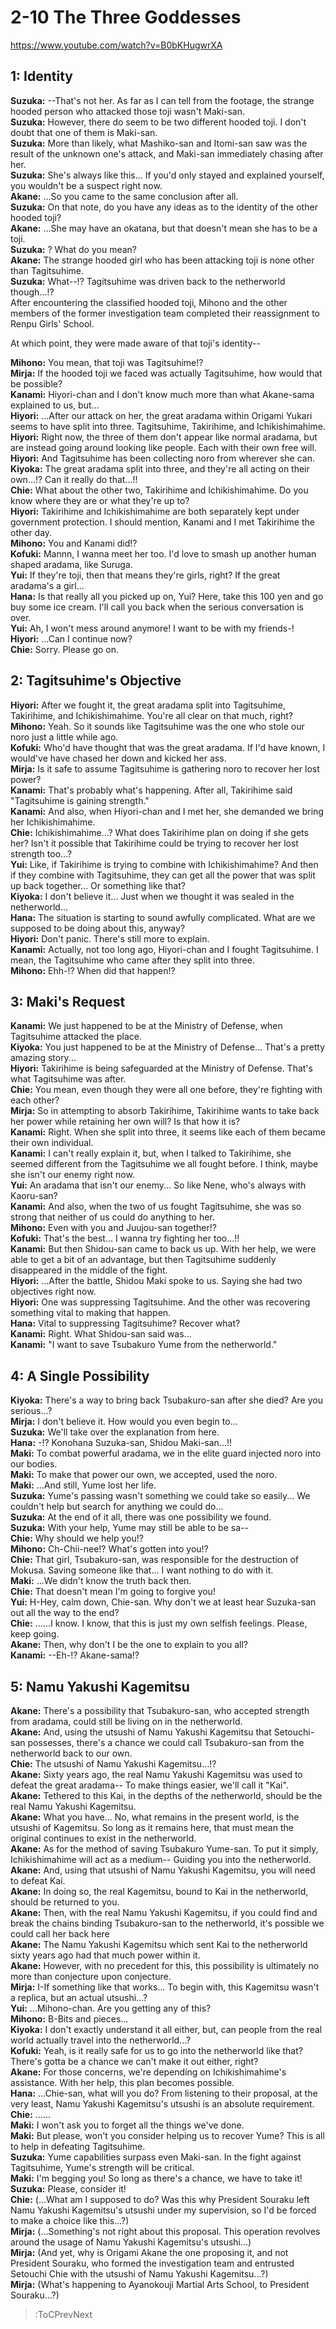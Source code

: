 
2-10 The Three Goddesses
========================
https://www.youtube.com/watch?v=B0bKHugwrXA

  

## 1: Identity
**Suzuka:** --That's not her. As far as I can tell from the footage, the strange hooded person who attacked those toji wasn't Maki-san.  
**Suzuka:** However, there do seem to be two different hooded toji. I don't doubt that one of them is Maki-san.  
**Suzuka:** More than likely, what Mashiko-san and Itomi-san saw was the result of the unknown one's attack, and Maki-san immediately chasing after her.  
**Suzuka:** She's always like this... If you'd only stayed and explained yourself, you wouldn't be a suspect right now.  
**Akane:** ...So you came to the same conclusion after all.  
**Suzuka:** On that note, do you have any ideas as to the identity of the other hooded toji?  
**Akane:** ...She may have an okatana, but that doesn't mean she has to be a toji.  
**Suzuka:** ? What do you mean?  
**Akane:** The strange hooded girl who has been attacking toji is none other than Tagitsuhime.  
**Suzuka:** What--\!? Tagitsuhime was driven back to the netherworld though...\!?  
After encountering the classified hooded toji, Mihono and the other members of the former investigation team completed their reassignment to Renpu Girls' School.

  
At which point, they were made aware of that toji's identity--

  
**Mihono:** You mean, that toji was Tagitsuhime\!?  
**Mirja:** If the hooded toji we faced was actually Tagitsuhime, how would that be possible?  
**Kanami:** Hiyori-chan and I don't know much more than what Akane-sama explained to us, but...  
**Hiyori:** ...After our attack on her, the great aradama within Origami Yukari seems to have split into three. Tagitsuhime, Takirihime, and Ichikishimahime.  
**Hiyori:** Right now, the three of them don't appear like normal aradama, but are instead going around looking like people. Each with their own free will.  
**Hiyori:** And Tagitsuhime has been collecting noro from wherever she can.  
**Kiyoka:** The great aradama split into three, and they're all acting on their own...\!? Can it really do that...\!\!  
**Chie:** What about the other two, Takirihime and Ichikishimahime. Do you know where they are or what they're up to?  
**Hiyori:** Takirihime and Ichikishimahime are both separately kept under government protection. I should mention, Kanami and I met Takirihime the other day.  
**Mihono:** You and Kanami did\!?  
**Kofuki:** Mannn, I wanna meet her too. I'd love to smash up another human shaped aradama, like Suruga.  
**Yui:** If they're toji, then that means they're girls, right? If the great aradama's a girl...  
**Hana:** Is that really all you picked up on, Yui? Here, take this 100 yen and go buy some ice cream. I'll call you back when the serious conversation is over.  
**Yui:** Ah, I won't mess around anymore\! I want to be with my friends-\!  
**Hiyori:** ...Can I continue now?  
**Chie:** Sorry. Please go on.  

## 2: Tagitsuhime's Objective
**Hiyori:** After we fought it, the great aradama split into Tagitsuhime, Takirihime, and Ichikishimahime. You're all clear on that much, right?  
**Mihono:** Yeah. So it sounds like Tagitsuhime was the one who stole our noro just a little while ago.  
**Kofuki:** Who'd have thought that was the great aradama. If I'd have known, I would've have chased her down and kicked her ass.  
**Mirja:** Is it safe to assume Tagitsuhime is gathering noro to recover her lost power?  
**Kanami:** That's probably what's happening. After all, Takirihime said "Tagitsuhime is gaining strength."  
**Kanami:** And also, when Hiyori-chan and I met her, she demanded we bring her Ichikishimahime.  
**Chie:** Ichikishimahime...? What does Takirihime plan on doing if she gets her? Isn't it possible that Takirihime could be trying to recover her lost strength too...?  
**Yui:** Like, if Takirihime is trying to combine with Ichikishimahime? And then if they combine with Tagitsuhime, they can get all the power that was split up back together... Or something like that?  
**Kiyoka:** I don't believe it... Just when we thought it was sealed in the netherworld...  
**Hana:** The situation is starting to sound awfully complicated. What are we supposed to be doing about this, anyway?  
**Hiyori:** Don't panic. There's still more to explain.  
**Kanami:** Actually, not too long ago, Hiyori-chan and I fought Tagitsuhime. I mean, the Tagitsuhime who came after they split into three.  
**Mihono:** Ehh-\!? When did that happen\!?  

## 3: Maki's Request
**Kanami:** We just happened to be at the Ministry of Defense, when Tagitsuhime attacked the place.  
**Kiyoka:** You just happened to be at the Ministry of Defense... That's a pretty amazing story...  
**Hiyori:** Takirihime is being safeguarded at the Ministry of Defense. That's what Tagitsuhime was after.  
**Chie:** You mean, even though they were all one before, they're fighting with each other?  
**Mirja:** So in attempting to absorb Takirihime, Takirihime wants to take back her power while retaining her own will? Is that how it is?  
**Kanami:** Right. When she split into three, it seems like each of them became their own individual.  
**Kanami:** I can't really explain it, but, when I talked to Takirihime, she seemed different from the Tagitsuhime we all fought before. I think, maybe she isn't our enemy right now.  
**Yui:** An aradama that isn't our enemy... So like Nene, who's always with Kaoru-san?  
**Kanami:** And also, when the two of us fought Tagitsuhime, she was so strong that neither of us could do anything to her.  
**Mihono:** Even with you and Juujou-san together\!?  
**Kofuki:** That's the best... I wanna try fighting her too...\!\!  
**Kanami:** But then Shidou-san came to back us up. With her help, we were able to get a bit of an advantage, but then Tagitsuhime suddenly disappeared in the middle of the fight.  
**Hiyori:** ...After the battle, Shidou Maki spoke to us. Saying she had two objectives right now.  
**Hiyori:** One was suppressing Tagitsuhime. And the other was recovering something vital to making that happen.  
**Hana:** Vital to suppressing Tagitsuhime? Recover what?  
**Kanami:** Right. What Shidou-san said was...  
**Kanami:** "I want to save Tsubakuro Yume from the netherworld."  

## 4: A Single Possibility
**Kiyoka:** There's a way to bring back Tsubakuro-san after she died? Are you serious...?  
**Mirja:** I don't believe it. How would you even begin to...  
**Suzuka:** We'll take over the explanation from here.  
**Hana:** -\!? Konohana Suzuka-san, Shidou Maki-san...\!\!  
**Maki:** To combat powerful aradama, we in the elite guard injected noro into our bodies.  
**Maki:** To make that power our own, we accepted, used the noro.  
**Maki:** ...And still, Yume lost her life.  
**Suzuka:** Yume's passing wasn't something we could take so easily... We couldn't help but search for anything we could do...  
**Suzuka:** At the end of it all, there was one possibility we found.  
**Suzuka:** With your help, Yume may still be able to be sa--  
**Chie:** Why should we help you\!?  
**Mihono:** Ch-Chii-nee\!? What's gotten into you\!?  
**Chie:** That girl, Tsubakuro-san, was responsible for the destruction of Mokusa. Saving someone like that... I want nothing to do with it.  
**Maki:** ...We didn't know the truth back then.  
**Chie:** That doesn't mean I'm going to forgive you\!  
**Yui:** H-Hey, calm down, Chie-san. Why don't we at least hear Suzuka-san out all the way to the end?  
**Chie:** ......I know. I know, that this is just my own selfish feelings. Please, keep going.  
**Akane:** Then, why don't I be the one to explain to you all?  
**Kanami:** --Eh-\!? Akane-sama\!?  

## 5: Namu Yakushi Kagemitsu
**Akane:** There's a possibility that Tsubakuro-san, who accepted strength from aradama, could still be living on in the netherworld.  
**Akane:** And, using the utsushi of Namu Yakushi Kagemitsu that Setouchi-san possesses, there's a chance we could call Tsubakuro-san from the netherworld back to our own.  
**Chie:** The utsushi of Namu Yakushi Kagemitsu...\!?  
**Akane:** Sixty years ago, the real Namu Yakushi Kagemitsu was used to defeat the great aradama-- To make things easier, we'll call it "Kai".  
**Akane:** Tethered to this Kai, in the depths of the netherworld, should be the real Namu Yakushi Kagemitsu.  
**Akane:** What you have... No, what remains in the present world, is the utsushi of Kagemitsu. So long as it remains here, that must mean the original continues to exist in the netherworld.  
**Akane:** As for the method of saving Tsubakuro Yume-san. To put it simply, Ichikishimahime will act as a medium-- Guiding you into the netherworld.  
**Akane:** And, using that utsushi of Namu Yakushi Kagemitsu, you will need to defeat Kai.  
**Akane:** In doing so, the real Kagemitsu, bound to Kai in the netherworld, should be returned to you.  
**Akane:** Then, with the real Namu Yakushi Kagemitsu, if you could find and break the chains binding Tsubakuro-san to the netherworld, it's possible we could call her back here  
**Akane:** The Namu Yakushi Kagemitsu which sent Kai to the netherworld sixty years ago had that much power within it.  
**Akane:** However, with no precedent for this, this possibility is ultimately no more than conjecture upon conjecture.  
**Mirja:** I-If something like that works... To begin with, this Kagemitsu wasn't a replica, but an actual utsushi...?  
**Yui:** ...Mihono-chan. Are you getting any of this?  
**Mihono:** B-Bits and pieces...  
**Kiyoka:** I don't exactly understand it all either, but, can people from the real world actually travel into the netherworld...?  
**Kofuki:** Yeah, is it really safe for us to go into the netherworld like that? There's gotta be a chance we can't make it out either, right?  
**Akane:** For those concerns, we're depending on Ichikishimahime's assistance. With her help, this plan becomes possible.  
**Hana:** ...Chie-san, what will you do? From listening to their proposal, at the very least, Namu Yakushi Kagemitsu's utsushi is an absolute requirement.  
**Chie:** ......  
**Maki:** I won't ask you to forget all the things we've done.  
**Maki:** But please, won't you consider helping us to recover Yume? This is all to help in defeating Tagitsuhime.  
**Suzuka:** Yume capabilities surpass even Maki-san. In the fight against Tagitsuhime, Yume's strength will be critical.  
**Maki:** I'm begging you\! So long as there's a chance, we have to take it\!  
**Suzuka:** Please, consider it\!  
**Chie:** (...What am I supposed to do? Was this why President Souraku left Namu Yakushi Kagemitsu's utsushi under my supervision, so I'd be forced to make a choice like this...?)  
**Mirja:** (...Something's not right about this proposal. This operation revolves around the usage of Namu Yakushi Kagemitsu's utsushi...)  
**Mirja:** (And yet, why is Origami Akane the one proposing it, and not President Souraku, who formed the investigation team and entrusted Setouchi Chie with the utsushi of Namu Yakushi Kagemitsu...?)  
**Mirja:** (What's happening to Ayanokouji Martial Arts School, to President Souraku...?)  
> :ToCPrevNext